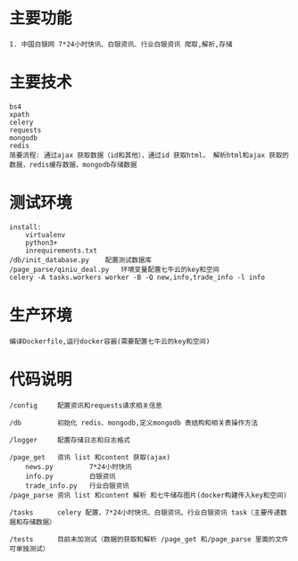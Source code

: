 
# 主要功能
    1. 中国白银网 7*24小时快讯、白银资讯、行业白银资讯 爬取,解析,存储
# 主要技术
    bs4
    xpath
    celery
    requests
    mongodb
    redis
    简要流程: 通过ajax 获取数据（id和其他），通过id 获取html， 解析html和ajax 获取的数据，redis缓存数据，mongodb存储数据
# 测试环境
    install:
        virtualenv
        python3+
        inrequirements.txt
    /db/init_database.py    配置测试数据库
    /page_parse/qiniu_deal.py   环境变量配置七牛云的key和空间
    celery -A tasks.workers worker -B -Q new,info,trade_info -l info

# 生产环境
    编译Dockerfile,运行docker容器(需要配置七牛云的key和空间)
# 代码说明
    /config     配置资讯和requests请求相关信息

    /db         初始化 redis、mongodb,定义mongodb 表结构和相关表操作方法

    /logger     配置存储日志和日志格式

    /page_get   资讯 list 和content 获取(ajax)
        news.py         7*24小时快讯
        info.py         白银资讯
        trade_info.py   行业白银资讯
    /page_parse 资讯 list 和content 解析 和七牛储存图片(docker构建传入key和空间)

    /tasks      celery 配置，7*24小时快讯、白银资讯、行业白银资讯 task（主要传递数据和存储数据）

    /tests      目前未加测试（数据的获取和解析 /page_get 和/page_parse 里面的文件可单独测试）